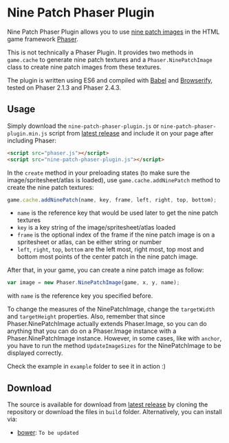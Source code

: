 # Nine Patch Phaser Plugin

Nine Patch Phaser Plugin allows you to use [nine patch images](https://github.com/chrislondon/9-Patch-Image-for-Websites/wiki/What-Are-9-Patch-Images) in the HTML game framework [Phaser](http://phaser.io).

This is not technically a Phaser Plugin. It provides two methods in `game.cache` to generate nine patch textures and a `Phaser.NinePatchImage` class to create nine patch images from these textures.

The plugin is written using ES6 and compiled with [Babel](babeljs.io) and [Browserify](http://browserify.org/), tested on Phaser 2.1.3 and Phaser 2.4.3.

## Usage

Simply download the `nine-patch-phaser-plugin.js` or `nine-patch-phaser-plugin.min.js` script from [latest release](https://github.com/netcell/nine-patch-phaser-plugin/releases) and include it on your page after including Phaser:

```html
<script src="phaser.js"></script>
<script src="nine-patch-phaser-plugin.js"></script>
```

In the `create` method in your preloading states (to make sure the image/spritesheet/atlas is loaded), use `game.cache.addNinePatch` method to create the nine patch textures:
```javascript
game.cache.addNinePatch(name, key, frame, left, right, top, bottom);
```
- `name` is the reference key that would be used later to get the nine patch textures
- `key` is a key string of the image/spritesheet/atlas loaded
- `frame` is the optional index of the frame if the nine patch image is on a spritesheet or atlas, can be either string or number
- `left`, `right`, `top`, `bottom` are the left most, right most, top most and bottom most points of the center patch in the nine patch image.

After that, in your game, you can create a nine patch image as follow:
```javascript
var image = new Phaser.NinePatchImage(game, x, y, name);
```
with `name` is the reference key you specified before.

To change the measures of the NinePatchImage, change the `targetWidth` and `targetHeight` properties. Also, remember that since Phaser.NinePatchImage actually extends Phaser.Image, so you can do anything that you can do on a Phaser.Image instance with a Phaser.NinePatchImage instance. However, in some cases, like with `anchor`, you have to run the method `UpdateImageSizes` for the NinePatchImage to be displayed correctly.

Check the example in `example` folder to see it in action :)

## Download

The source is available for download from [latest release](https://github.com/netcell/nine-patch-phaser-plugin/releases) by cloning the repository or download the files in `build` folder. Alternatively, you can install via:
- [bower](http://bower.io/): `To be updated`